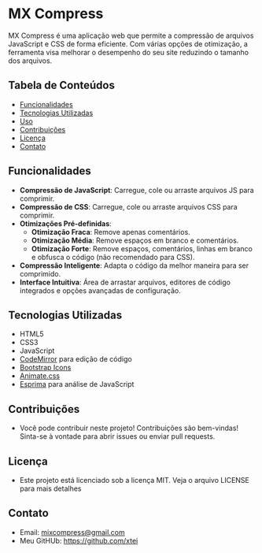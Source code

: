 # MX Compress

MX Compress é uma aplicação web que permite a compressão de arquivos JavaScript e CSS de forma eficiente. Com várias opções de otimização, a ferramenta visa melhorar o desempenho do seu site reduzindo o tamanho dos arquivos.

## Tabela de Conteúdos

- [Funcionalidades](#funcionalidades)
- [Tecnologias Utilizadas](#tecnologias-utilizadas)
- [Uso](#uso)
- [Contribuições](#contribuições)
- [Licença](#licença)
- [Contato](#contato)

## Funcionalidades

- **Compressão de JavaScript**: Carregue, cole ou arraste arquivos JS para comprimir.
- **Compressão de CSS**: Carregue, cole ou arraste arquivos CSS para comprimir.
- **Otimizações Pré-definidas**:
  - **Otimização Fraca**: Remove apenas comentários.
  - **Otimização Média**: Remove espaços em branco e comentários.
  - **Otimização Forte**: Remove espaços, comentários, linhas em branco e obfusca o código (não recomendado para CSS).
- **Compressão Inteligente**: Adapta o código da melhor maneira para ser comprimido.
- **Interface Intuitiva**: Área de arrastar arquivos, editores de código integrados e opções avançadas de configuração.

## Tecnologias Utilizadas

- HTML5
- CSS3
- JavaScript
- [CodeMirror](https://codemirror.net/) para edição de código
- [Bootstrap Icons](https://icons.getbootstrap.com/)
- [Animate.css](https://animate.style/)
- [Esprima](https://esprima.org/) para análise de JavaScript

## Contribuições

- Você pode contribuir neste projeto! Contribuições são bem-vindas! Sinta-se à vontade para abrir issues ou enviar pull requests.

## Licença

- Este projeto está licenciado sob a licença MIT. Veja o arquivo LICENSE para mais detalhes

## Contato

- Email: mixcompress@gmail.com
- Meu GitHUb: https://github.com/xtei
